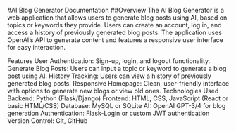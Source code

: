 #AI Blog Generator Documentation
##Overview
The AI Blog Generator is a web application that allows users to generate blog posts using AI, based on topics or keywords they provide. Users can create an account, log in, and access a history of previously generated blog posts. The application uses OpenAI’s API to generate content and features a responsive user interface for easy interaction.

Features
User Authentication: Sign-up, login, and logout functionality.
Generate Blog Posts: Users can input a topic or keyword to generate a blog post using AI.
History Tracking: Users can view a history of previously generated blog posts.
Responsive Homepage: Clean, user-friendly interface with options to generate new blogs or view old ones.
Technologies Used
Backend: Python (Flask/Django)
Frontend: HTML, CSS, JavaScript (React or basic HTML/CSS)
Database: MySQL or SQLite
AI: OpenAI GPT-3/4 for blog generation
Authentication: Flask-Login or custom JWT authentication
Version Control: Git, GitHub
